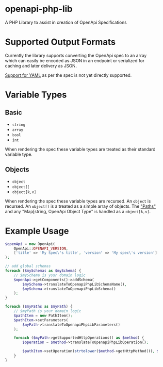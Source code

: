 # openapi-php-lib

A PHP Library to assist in creation of OpenApi Specifications

# Supported Output Formats

Currently the library supports converting the OpenApi spec to an array which can easily be encoded as JSON in an endpoint or serialized for caching and later delivery as JSON.

[Support for YAML](https://spec.openapis.org/oas/v3.1.0.html#format) as per the spec is not yet directly supported.

# Variable Types

## Basic

- `string`
- `array `
- `bool`
- `int`

When rendering the spec these variable types are treated as their standard variable type.

## Objects

- `object`
- `object[]`
- `object[k,v]`

When rendering the spec these variable types are recursed. An `object` is recursed. An `object[]` is a treated as a simple array of objects. The ["Paths"](https://spec.openapis.org/oas/v3.1.0.html#paths-object) and any "Map[string, OpenApi Object Type" is handled as a `object[k,v]`.

# Example Usage

```php
$openApi = new OpenApi(
    OpenApi::OPENAPI_VERSION,
    ['title' => 'My Spec\'s title', 'version' => 'My spec\'s version']
);

// add global schemas
foreach ($mySchemas as $mySchema) {
    // $mySchema is your domain logic
    $openApi->getComponents()->addSchema(
        $mySchema->translateToOpenapiPhpLibSchemaName(),
        $mySchema->translateToOpenapiPhpLibSchema()
    );
}

foreach ($myPaths as $myPath) {
    // $myPath is your domain logic
    $pathItem = new PathItem();
    $pathItem->setParameters(
        $myPath->translateToOpenapiPhpLibParameters()
    );

    foreach ($myPath->getSupportedHttpOperations() as $method) {
        $operation = $method->translateToOpenapiPhpLibOperation();

        $pathItem->setOperation(strtolower($method->getHttpMethod()), $operation);
    }
}
```
